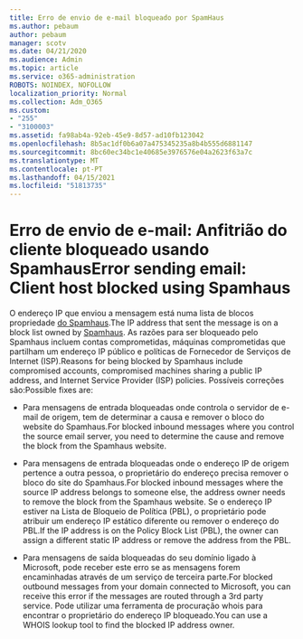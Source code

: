 ```yaml
---
title: Erro de envio de e-mail bloqueado por SpamHaus
ms.author: pebaum
author: pebaum
manager: scotv
ms.date: 04/21/2020
ms.audience: Admin
ms.topic: article
ms.service: o365-administration
ROBOTS: NOINDEX, NOFOLLOW
localization_priority: Normal
ms.collection: Adm_O365
ms.custom:
- "255"
- "3100003"
ms.assetid: fa98ab4a-92eb-45e9-8d57-ad10fb123042
ms.openlocfilehash: 8b5ac1df0b6a07a475345235a8b4b555d6881147
ms.sourcegitcommit: 8bc60ec34bc1e40685e3976576e04a2623f63a7c
ms.translationtype: MT
ms.contentlocale: pt-PT
ms.lasthandoff: 04/15/2021
ms.locfileid: "51813735"
---
```

# <a name="error-sending-email-client-host-blocked-using-spamhaus"></a><span data-ttu-id="57c87-102">Erro de envio de e-mail: Anfitrião do cliente bloqueado usando Spamhaus</span><span class="sxs-lookup"><span data-stu-id="57c87-102">Error sending email: Client host blocked using Spamhaus</span></span>

<span data-ttu-id="57c87-103">O endereço IP que enviou a mensagem está numa lista de blocos propriedade [do Spamhaus](https://go.microsoft.com/fwlink/p/?linkid=123245).</span><span class="sxs-lookup"><span data-stu-id="57c87-103">The IP address that sent the message is on a block list owned by [Spamhaus](https://go.microsoft.com/fwlink/p/?linkid=123245).</span></span> <span data-ttu-id="57c87-104">As razões para ser bloqueado pelo Spamhaus incluem contas comprometidas, máquinas comprometidas que partilham um endereço IP público e políticas de Fornecedor de Serviços de Internet (ISP).</span><span class="sxs-lookup"><span data-stu-id="57c87-104">Reasons for being blocked by Spamhaus include compromised accounts, compromised machines sharing a public IP address, and Internet Service Provider (ISP) policies.</span></span> <span data-ttu-id="57c87-105">Possíveis correções são:</span><span class="sxs-lookup"><span data-stu-id="57c87-105">Possible fixes are:</span></span>
  
- <span data-ttu-id="57c87-106">Para mensagens de entrada bloqueadas onde controla o servidor de e-mail de origem, tem de determinar a causa e remover o bloco do website do Spamhaus.</span><span class="sxs-lookup"><span data-stu-id="57c87-106">For blocked inbound messages where you control the source email server, you need to determine the cause and remove the block from the Spamhaus website.</span></span>

- <span data-ttu-id="57c87-107">Para mensagens de entrada bloqueadas onde o endereço IP de origem pertence a outra pessoa, o proprietário do endereço precisa remover o bloco do site do Spamhaus.</span><span class="sxs-lookup"><span data-stu-id="57c87-107">For blocked inbound messages where the source IP address belongs to someone else, the address owner needs to remove the block from the Spamhaus website.</span></span> <span data-ttu-id="57c87-108">Se o endereço IP estiver na Lista de Bloqueio de Política (PBL), o proprietário pode atribuir um endereço IP estático diferente ou remover o endereço do PBL.</span><span class="sxs-lookup"><span data-stu-id="57c87-108">If the IP address is on the Policy Block List (PBL), the owner can assign a different static IP address or remove the address from the PBL.</span></span>

- <span data-ttu-id="57c87-109">Para mensagens de saída bloqueadas do seu domínio ligado à Microsoft, pode receber este erro se as mensagens forem encaminhadas através de um serviço de terceira parte.</span><span class="sxs-lookup"><span data-stu-id="57c87-109">For blocked outbound messages from your domain connected to Microsoft, you can receive this error if the messages are routed through a 3rd party service.</span></span> <span data-ttu-id="57c87-110">Pode utilizar uma ferramenta de procuração whois para encontrar o proprietário do endereço IP bloqueado.</span><span class="sxs-lookup"><span data-stu-id="57c87-110">You can use a WHOIS lookup tool to find the blocked IP address owner.</span></span>
